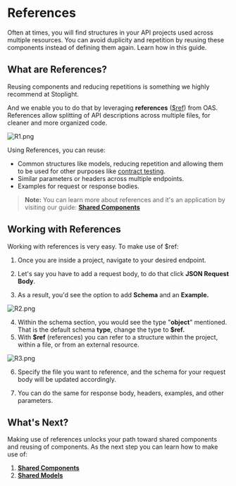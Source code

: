 # References

Often at times, you will find structures in your API projects used across multiple resources. You can avoid duplicity and repetition by reusing these components instead of defining them again. Learn how in this guide. 

## What are References?

Reusing components and reducing repetitions is something we highly recommend at Stoplight. 

And we enable you to do that by leveraging **references** ([$ref](https://swagger.io/docs/specification/using-ref/)) from OAS. References allow splitting of API descriptions across multiple files, for cleaner and more organized code.

![R1.png](https://stoplight.io/api/v1/projects/cHJqOjI/images/20SLsZHuovk)

Using References, you can reuse: 

- Common structures like models, reducing repetition and allowing them to be used for other purposes like [contract testing](https://apisyouwonthate.com/blog/writing-documentation-via-contract-testing).
- Similar parameters or headers across multiple endpoints.
- Examples for request or response bodies.

> **Note:** You can learn more about references and it's an application by visiting our guide: [**Shared Components**](shared-components.md) 

## Working with References

Working with references is very easy. To make use of $ref:

 1. Once you are inside a project, navigate to your desired endpoint. 

 2. Let's say you have to add a request body, to do that click **JSON Request Body**. 

3. As a result, you'd see the option to add **Schema** and an **Example.** 

![R2.png](https://stoplight.io/api/v1/projects/cHJqOjI/images/J78gLnkKUbY)

4. Within the schema section, you would see the type "**object**" mentioned. That is the default schema **type**, change the type to **$ref.** 
5. With **$ref** (references) you can refer to a structure within the project, within a file, or from an external resource. 

![R3.png](https://stoplight.io/api/v1/projects/cHJqOjI/images/yPQSqLFU5qA)

6. Specify the file you want to reference, and the schema for your request body will be updated accordingly.   

7. You can do the same for response body, headers, examples, and other parameters.  

## What's Next?

Making use of references unlocks your path toward shared components and reusing of components. As the next step you can learn how to make use of: 

1. [**Shared Components**](shared-components.md)
2. [**Shared Models**](shared-components.md)